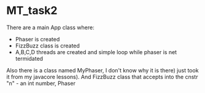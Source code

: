 # MT_task2

There are a main App class where:
  - Phaser is created
  - FizzBuzz class is created
  - A,B,C,D threads are created
  and simple loop while phaser is net termidated
  
  Also there is a class named MyPhaser, I don't know why it is there) just took it from my javacore lessons).
  And FizzBuzz class that accepts into the cnstr "n" - an int number, Phaser
  
